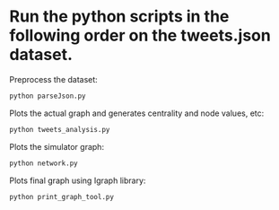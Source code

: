 # Run the python scripts in the following order on the tweets.json dataset. 

Preprocess the dataset:
```bash
python parseJson.py
```
Plots the actual graph and generates centrality and node values, etc:
```bash
python tweets_analysis.py
```
Plots the simulator graph:
```bash
python network.py
```
Plots final graph using Igraph library:
```bash
python print_graph_tool.py
```
